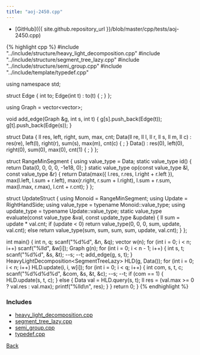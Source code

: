 ```yaml
---
title: "aoj-2450.cpp"
---
```


- [GitHub]({{ site.github.repository_url }}/blob/master/cpp/tests/aoj-2450.cpp)

{% highlight cpp %}
#include "../include/structure/heavy_light_decomposition.cpp"
#include "../include/structure/segment_tree_lazy.cpp"
#include "../include/structure/semi_group.cpp"
#include "../include/template/typedef.cpp"

using namespace std;

struct Edge {
  int to;
  Edge(int t) : to(t) { ; }
};

using Graph = vector<vector<Edge>>;

void add_edge(Graph &g, int s, int t) {
  g[s].push_back(Edge(t));
  g[t].push_back(Edge(s));
}

struct Data {
  ll res, left, right, sum, max, cnt;
  Data(ll re, ll l, ll r, ll s, ll m, ll c) :
    res(re), left(l), right(r), sum(s), max(m), cnt(c) {
    ;
  }
  Data() : res(0), left(0), right(0), sum(0), max(0), cnt(1) { ; }
};

struct RangeMinSegment {
  using value_type = Data;
  static value_type id() { return Data(0, 0, 0, 0, -1e18, 0); }
  static value_type op(const value_type &l, const value_type &r) {
    return Data(max({ l.res, r.res, l.right + r.left }),
                max(l.left, l.sum + r.left), max(r.right, r.sum + l.right),
                l.sum + r.sum, max(l.max, r.max), l.cnt + r.cnt);
  }
};

struct UpdateStruct {
  using Monoid = RangeMinSegment;
  using Update = RightHandSide<ll>;
  using value_type = typename Monoid::value_type;
  using update_type = typename Update::value_type;
  static value_type evaluate(const value_type &val, const update_type &update) {
    ll sum = update * val.cnt;
    if (update < 0)
      return value_type(0, 0, 0, sum, update, val.cnt);
    else
      return value_type(sum, sum, sum, sum, update, val.cnt);
  }
};

int main() {
  int n, q;
  scanf("%d%d", &n, &q);
  vector<ll> w(n);
  for (int i = 0; i < n; i++) scanf("%lld", &w[i]);
  Graph g(n);
  for (int i = 0; i < n - 1; i++) {
    int s, t;
    scanf("%d%d", &s, &t);
    --s;
    --t;
    add_edge(g, s, t);
  }
  HeavyLightDecomposition<SegmentTreeLazy<UpdateStruct>> HLD(g, Data());
  for (int i = 0; i < n; i++) HLD.update(i, i, w[i]);
  for (int i = 0; i < q; i++) {
    int com, s, t, c;
    scanf("%d%d%d%d", &com, &s, &t, &c);
    --s;
    --t;
    if (com == 1) {
      HLD.update(s, t, c);
    }
    else {
      Data val = HLD.query(s, t);
      ll res = (val.max >= 0 ? val.res : val.max);
      printf("%lld\n", res);
    }
  }
  return 0;
}
{% endhighlight %}

### Includes

- [heavy_light_decomposition.cpp](../include/structure/heavy_light_decomposition)
- [segment_tree_lazy.cpp](../include/structure/segment_tree_lazy)
- [semi_group.cpp](../include/structure/semi_group)
- [typedef.cpp](../include/template/typedef)

[Back](..)
